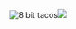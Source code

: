 ![8 bit tacos](https://media.giphy.com/media/pYCdxGyLFSwgw/giphy.gif)![](https://github-readme-stats.vercel.app/api?username=chartgerink&theme=graywhite)
